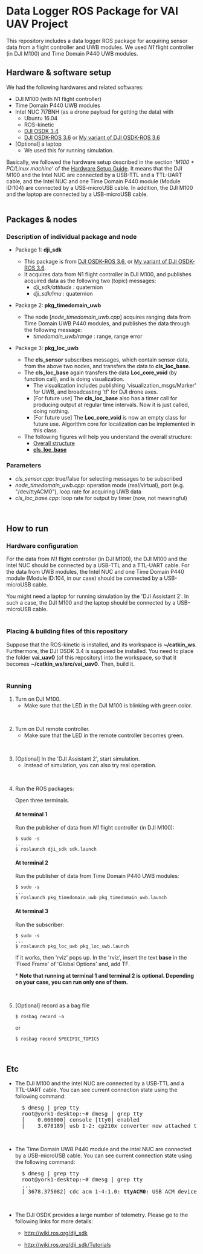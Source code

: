 # Data Logger ROS Package for VAI UAV Project

This repository includes a data logger ROS package for acquiring sensor data from a flight controller and UWB modules.
We used *N1* flight controller (in DJI M100) and Time Domain P440 UWB modules.


## Hardware & software setup

We had the following hardwares and related softwares:
  - DJI M100 (with N1 flight controller)
  - Time Domain P440 UWB modules
  - Intel NUC 7i7BNH (as a drone payload for getting the data) with 
    - Ubuntu 16.04
    - ROS-kinetic
    - [DJI OSDK 3.4](https://github.com/dji-sdk/Onboard-SDK)
    - [DJI OSDK-ROS 3.6](https://github.com/dji-sdk/Onboard-SDK-ROS) or [My variant of DJI OSDK-ROS 3.6](https://github.com/jungwonkang/sample_ros_dji_osdk)
  - [Optional] a laptop
    - We used this for running simulation.

Basically, we followed the hardware setup described in the section '*M100 + PC/Linux machine*' of the 
[Hardware Setup Guide](https://developer.dji.com/onboard-sdk/documentation/development-workflow/hardware-setup.html).
It means that the DJI M100 and the Intel NUC are connected by a USB-TTL and a TTL-UART cable, 
and the Intel NUC and one Time Domain P440 module (Module ID:104) are connected by a USB-microUSB cable.
In addition, the DJI M100 and the laptop are connected by a USB-microUSB cable.
<br/>
<br/>


## Packages & nodes
    
### Description of individual package and node
  - Package 1: **dji_sdk**
    - This package is from [DJI OSDK-ROS 3.6](https://github.com/dji-sdk/Onboard-SDK-ROS), or [My variant of DJI OSDK-ROS 3.6](https://github.com/jungwonkang/sample_ros_dji_osdk).
    - It acquires data from N1 flight controller in DJI M100, and publishes acquired data as the following two (topic) messages: 
        - *dji_sdk/attitude* : quaternion
        - *dji_sdk/imu* : quaternion

  - Package 2: **pkg_timedomain_uwb**
    - The node [*node_timedomain_uwb.cpp*] acquires ranging data from Time Domain UWB P440 modules, and publishes the data through the following message: 
        - *timedomain_uwb/range* : range, range error

  - Package 3: **pkg_loc_uwb**
    - The **cls_sensor** subscribes messages, which contain sensor data, from the above two nodes, and transfers the data to **cls_loc_base**.
    - The **cls_loc_base** again transfers the data **Loc_core_void** (by function call), and is doing visualization.
        - The visualization includes publishing 'visualization_msgs/Marker' for UWB, and broadcasting 'tf' for DJI drone axes.
        - [For future use] The **cls_loc_base** also has a timer call for producing output at regular time intervals. 
          Now it is just called, doing nothing. 
        - [For future use] The **Loc_core_void** is now an empty class for future use. 
          Algorithm core for localization can be implemented in this class.
    - The following figures will help you understand the overall structure:
        - [Overall structure](https://github.com/jungwonkang/vai_uav_data_logger/blob/master/doc/description1.PNG)
        - [**cls_loc_base**](https://github.com/jungwonkang/vai_uav_data_logger/blob/master/doc/description2.PNG)

### Parameters
  - *cls_sensor.cpp*: true/false for selecting messages to be subscribed
  - *node_timedomain_uwb.cpp*: operation mode (real/virtual), port (e.g. "/dev/ttyACM0"), loop rate for acquiring UWB data
  - *cls_loc_base.cpp*: loop rate for output by timer (now, not meaningful)
<br/>


## How to run

### Hardware configuration
For the data from *N1* flight controller (in DJI M100), the DJI M100 and the Intel NUC should be connected by a USB-TTL and a TTL-UART cable. 
For the data from UWB modules, the Intel NUC and one Time Domain P440 module (Module ID:104, in our case) should be connected by a USB-microUSB cable.

You might need a laptop for running simulation by the 'DJI Assistant 2'. 
In such a case, the DJI M100 and the laptop should be connected by a USB-microUSB cable.
<br/>
<br/>


### Placing & building files of this repository
Suppose that the ROS-kinetic is installed, and its workspace is **~/catkin_ws**. 
Furthermore, the DJI OSDK 3.4 is supposed be installed. 
You need to place the folder **vai_uav0** (of this repository) into the workspace, 
so that it becomes **~/catkin_ws/src/vai_uav0**.
Then, build it.
<br/>
<br/>


### Running
1. Turn on DJI M100.
    - Make sure that the LED in the DJI M100 is blinking with green color.
<br/>

2. Turn on DJI remote controller.
    - Make sure that the LED in the remote controller becomes green.
<br/>

3. [Optional] In the 'DJI Assistant 2', start simulation.
    - Instead of simulation, you can also try real operation.
<br/>

4. Run the ROS packages:

    Open three terminals.

    #### At terminal 1
    Run the publisher of data from *N1* flight controller (in DJI M100):
    ```
    $ sudo -s
    ...
    $ roslaunch dji_sdk sdk.launch
    ```

    #### At terminal 2
    Run the publisher of data from Time Domain P440 UWB modules:

    ```
    $ sudo -s
    ...
    $ roslaunch pkg_timedomain_uwb pkg_timedomain_uwb.launch
    ```

    #### At terminal 3
    Run the subscriber:
    ```
    $ sudo -s
    ...
    $ roslaunch pkg_loc_uwb pkg_loc_uwb.launch
    ```
    If it works, then 'rviz' pops up. In the 'rviz', insert the text **base** in the 'Fixed Frame' of 'Global Options' and, add TF.

    \* **Note that running at terminal 1 and terminal 2 is optional. Depending on your case, you can run only one of them.**
<br/>


5. [Optional] record as a bag file

    ```
    $ rosbag record -a
    ```
    or
    ```
    $ rosbag record SPECIFIC_TOPICS
    ```
<br/>


## Etc
- The DJI M100 and the intel NUC are connected by a USB-TTL and a TTL-UART cable. You can see current connection state using the following command: 

    <pre>
    $ dmesg | grep tty
    root@york1-desktop:~# dmesg | grep tty
    [    0.000000] console [tty0] enabled
    [    3.078189] usb 1-2: cp210x converter now attached to <b>ttyUSB0</b></pre>
<br/>


- The Time Domain UWB P440 module and the intel NUC are connected by a USB-microUSB cable. You can see current connection state using the following command: 

    <pre>
    $ dmesg | grep tty
    root@york1-desktop:~# dmesg | grep tty
    ...
    [ 3678.375082] cdc_acm 1-4:1.0: <b>ttyACM0</b>: USB ACM device</pre>
<br/>


- The DJI OSDK provides a large number of telemetry. Please go to the following links for more details:
    - http://wiki.ros.org/dji_sdk

    - http://wiki.ros.org/dji_sdk/Tutorials

